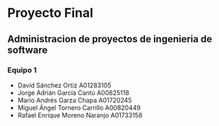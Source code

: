 # Proyecto Final
## Administracion de proyectos de ingenieria de software
### Equipo 1
* David Sánchez Ortiz A01283105
* Jorge Adrián García Cantú	A00825118
* Mario Andrés Garza Chapa	A01720245
* Miguel Ángel Tornero Carrillo	A00820449
* Rafael Enrique Moreno Naranjo	A01733158